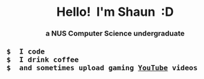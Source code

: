<h1 align="center">Hello!&nbsp;&nbsp;I'm Shaun&nbsp;&nbsp;:D</h1>

<h3 align="center">a NUS Computer Science undergraduate</h3>

<h3>
<pre>
$  I code
$  I drink coffee
$  and sometimes upload gaming <a href="https://www.youtube.com/c/EvitanRelta">YouTube</a> videos
</pre>
</h3>